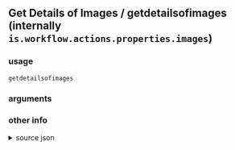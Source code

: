 
## Get Details of Images / getdetailsofimages (internally `is.workflow.actions.properties.images`)




### usage
`getdetailsofimages `

### arguments


### other info

<details><summary>source json</summary>
```json
{
	"ActionClass": "WFContentItemPropertiesAction",
	"ActionKeywords": [
		"photo",
		"video",
		"media"
	],
	"Category": "Photos & Video",
	"CreationDate": "2015-01-22T08:00:00.000Z",
	"IconName": "Image.png",
	"Input": {
		"Types": [
			"WFPhotoMediaContentItem",
			"WFImageContentItem",
			"WFAVAssetContentItem"
		]
	},
	"LastModifiedDate": "2015-12-14T08:00:00.000Z",
	"Name": "Get Details of Images",
	"Subcategory": "Images",
	"WFContentItemClass": "WFImageContentItem"
}
```
</details>
